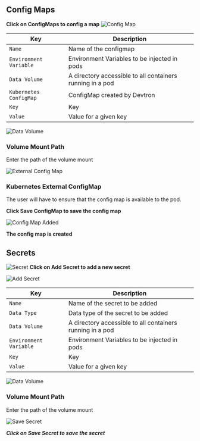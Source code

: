 ## Config Maps
**Click on ConfigMaps to config a map**
![Config Map](/config.PNG "Create config map")

Key  | Description
-----|-----
`Name` | Name of the configmap
`Environment Variable` | Environment Variables to be injected in pods
`Data Volume` | A directory accessible to all containers running in a pod
`Kubernetes ConfigMap` | ConfigMap created by Devtron
`Key` | Key 
`Value` | Value for a given key

![Data Volume](/configvolumepath.PNG "Data Volume")

### Volume Mount Path
Enter the path of the volume mount

![External Config Map](/extconfig.PNG "External config map")

### Kubernetes External ConfigMap
The user will have to ensure that the config map is available to the pod.

**Click Save ConfigMap to save the config map**


![Config Map Added](/configmapadded.PNG "Config Map is added")

**The config map is created**

## Secrets 

![Secret](/secret.PNG "Secret")
**Click on Add Secret to add a new secret**

![Add Secret](/addsecret.PNG "Add Secret")

Key | Description
---- | ----
`Name` | Name of the secret to be added
`Data Type` | Data type of the secret to be added
`Data Volume` | A directory accessible to all containers running in a pod
`Environment Variable` | Environment Variables to be injected in pods
`Key` | Key
`Value` | Value for a given key

![Data Volume](/secretdatvol.PNG "Data Volume")

### Volume Mount Path
Enter the path of the volume mount

![Save Secret](/secretenv.PNG "Save Secret")

***Click on Save Secret to save the secret***







